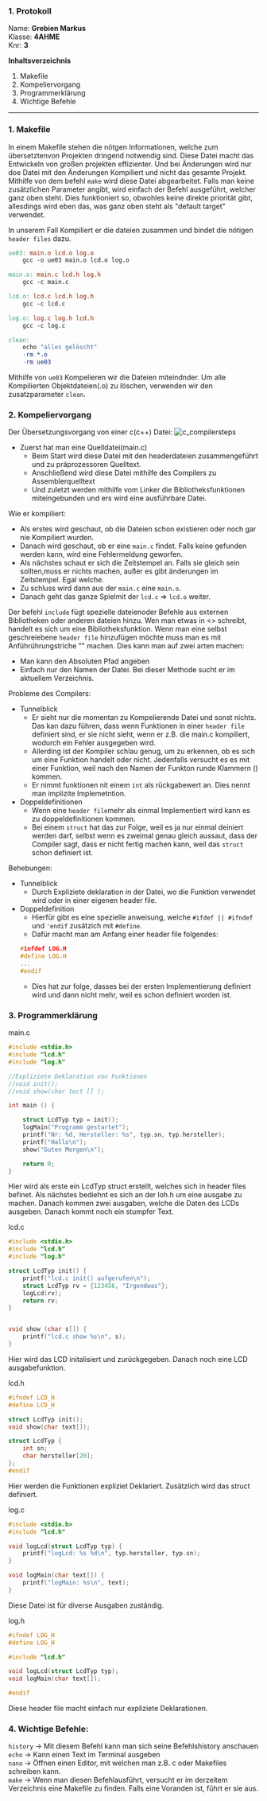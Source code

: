 ### 1. Protokoll
Name: **Grebien Markus**  
Klasse: **4AHME**  
Knr: **3**  


**Inhaltsverzeichnis**
1. Makefile
2. Kompeliervorgang
3. Programmerklärung
4. Wichtige Befehle
---

### 1.  Makefile
	
In einem Makefile stehen die nötgen Informationen, welche zum übersetztenvon Projekten dringend notwendig sind. Diese Datei macht das Entwickeln von großen projekten effizienter. Und bei Änderungen wird nur doe Datei mit den Änderungen Kompiliert und nicht das gesamte Projekt.
Mithilfe von dem befehl `make` wird diese Datei abgearbeitet. Falls man keine zusätzlichen Parameter angibt, wird einfach der Befehl ausgeführt, welcher ganz oben steht. Dies funktioniert so, obwohles keine direkte priorität gibt, allesdings wird eben das, was ganz oben steht als "default target" verwendet.

In unserem Fall Kompiliert er die dateien zusammen und bindet die nötigen `header files` dazu.
	
```Makefile
ue03: main.o lcd.o log.o
	gcc -o ue03 main.o lcd.o log.o

main.o: main.c lcd.h log.h
	gcc -c main.c

lcd.o: lcd.c lcd.h log.h
	gcc -c lcd.c

log.o: log.c log.h lcd.h
	gcc -c log.c

clean:
	echo "alles gelöscht"
	-rm *.o
	-rm ue03
```

Mithilfe von `ue03` Kompelieren wir die Dateien miteindnder.
Um alle Kompilierten Objektdateien(.o) zu löschen, verwenden wir den zusatzparameter `clean`.

### 2. Kompeliervorgang

Der Übersetzungsvorgang von einer c(c++) Datei:
![c_compilersteps]

+ Zuerst hat man eine Quelldatei(main.c)
	+ Beim Start wird diese Datei mit den headerdateien zusammengeführt und zu präprozessoren Quelltext.
	+ Anschließend wird diese Datei mithilfe des Compilers zu Assemblerquelltext
	+ Und zuletzt werden mithilfe vom Linker die Bibliotheksfunktionen miteingebunden und ers wird eine ausführbare Datei.



Wie er kompiliert:
+ Als erstes wird geschaut, ob die Dateien schon existieren oder noch gar nie Kompiliert wurden. 
+ Danach wird geschaut, ob er eine `main.c` findet. Falls keine gefunden werden kann, wird eine Fehlermeldung geworfen.
+ Als nächstes schaut er sich die Zeitstempel an. Falls sie gleich sein sollten,muss er nichts machen, außer es gibt änderungen im Zeitstempel. Egal welche.
+ Zu schluss wird dann aus der `main.c` eine `main.o`.
+ Danach geht das ganze Spielmit der `lcd.c` => `lcd.o` weiter.

Der befehl `include` fügt spezielle dateienoder Befehle aus externen Bibliotheken oder anderen dateien hinzu. 
Wen man etwas in <>  schreibt, handelt es sich um eine Bibliotheksfunktion. Wenn man eine selbst geschreiebene `header file` hinzufügen möchte muss man es mit Anführührungstriche "" machen. Dies kann man auf zwei arten machen:
+ Man kann den Absoluten Pfad angeben
+ Einfach nur den Namen der Datei. Bei dieser Methode sucht er im aktuellem Verzeichnis.

Probleme des Compilers:
+ Tunnelblick
	+ Er sieht nur die momentan zu Kompelierende Datei und sonst nichts. Das kan dazu führen, dass wenn Funktionen in einer `header file` definiert sind, er sie nicht sieht, wenn er z.B. die main.c kompiliert, wodurch ein Fehler ausgegeben wird.
	+ Allerding ist der Kompiler schlau genug, um zu erkennen, ob es sich um eine Funktion handelt oder nicht. Jedenfalls versucht es es mit einer Funktion, weil nach den Namen der Funkton runde Klammern () kommen.
	+ Er nimmt funktionen nit einem `int`  als rückgabewert an. Dies nennt man  implizite Implemetntion.
+ Doppeldefinitionen
	+ Wenn eine `header file`mehr als einmal Implementiert wird kann es zu doppeldefinitionen kommen.
	+ Bei einem `struct` hat das zur Folge, weil es ja nur einmal deiniert werden darf, selbst wenn es zweimal genau gleich aussaut, dass der Compiler sagt, dass er nicht fertig machen kann, weil das `struct` schon definiert ist.

Behebungen:
+ Tunnelblick
	+ Durch Expliziete deklaration in der Datei, wo die Funktion verwendet wird oder in einer eigenen header file.
+ Doppeldefinition
	+ Hierfür gibt es eine spezielle anweisung, welche `#ifdef || #ifndef` und `'endif` zusätzich mit `#define`.
	+ Dafür macht man am Anfang einer header file folgendes: 
	```C
	#infdef LOG.H
	#define LOG.H
	...
	#endif
	```
	+ Dies hat zur folge, dasses bei der ersten Implementierung definiert wird und dann nicht mehr, weil es schon definiert worden ist.

### 3. Programmerklärung

main.c
```C
#include <stdio.h>
#include "lcd.h"
#include "log.h"

//Expliziete Deklaration von Funktionen
//void init();
//void show(char tect [] );

int main () {

	struct LcdTyp typ = init();
	logMain("Programm gestartet");
	printf("Nr: %d, Hersteller: %s", typ.sn, typ.hersteller);
	printf("Hallo\n");
	show("Guten Morgen\n");

	return 0;
}
```
Hier wird als erste ein LcdTyp struct erstellt, welches sich in header files befinet.
Als nächstes bediehnt es sich an der loh.h um eine ausgabe zu machen.
Danach kommen zwei ausgaben, welche die Daten des LCDs ausgeben.
Danach kommt noch ein stumpfer Text.
  

lcd.c
```C
#include <stdio.h>
#include "lcd.h"
#include "log.h"

struct LcdTyp init() {
	printf("lcd.c init() aufgerufen\n");
	struct LcdTyp rv = {123456, "Irgendwas"};
	logLcd(rv);
	return rv;
}


void show (char s[]) {
	printf("lcd.c show %s\n", s);
}
```
Hier wird das LCD initalisiert und zurückgegeben.
Danach noch eine LCD ausgabefunktion.

lcd.h
```C
#ifndef LCD_H
#define LCD_H

struct LcdTyp init();
void show(char text[]);

struct LcdTyp {
	int sn;
	char hersteller[20];
};
#endif
```
Hier werden die Funktionen expliziet Deklariert.
Zusätzlich wird das struct definiert.

log.c
```C
#include <stdio.h>
#include "lcd.h"

void logLcd(struct LcdTyp typ) {
	printf("logLcd: %s %d\n", typ.hersteller, typ.sn);
}

void logMain(char text[]) {
	printf("logMain: %s\n", text);
}
```
Diese Datei ist für diverse Ausgaben zuständig.

log.h
```C
#ifndef LOG_H
#define LOG_H

#include "lcd.h"

void logLcd(struct LcdTyp typ);
void logMain(char text[]);

#endif
```
Diese header file macht einfach nur expliziete Deklarationen.

### 4. Wichtige Befehle:
`history` -> Mit diesem Befehl kann man sich seine Befehlshistory anschauen  
`echo` -> Kann einen Text im Terminal ausgeben  
`nano` -> Öffnen einen Editor, mit welchen man z.B. c oder Makefiles schreiben kann.  
`make` -> Wenn man diesen Befehlausführt, versucht er im derzeitem Verzeichnis eine Makefile zu finden. Falls eine Voranden ist, führt er sie aus.  





[c_compilersteps]: http://fbmathe.bbs-bingen.de/Informatik/C_plusplus/Uebersetzungsvorgang__c++.jpg
